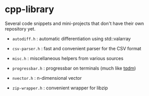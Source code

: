 # cpp-library
Several code snippets and mini-projects that don't have their own repository yet.

- `autodiff.h` : automatic differentiation using std::valarray

- `csv-parser.h` : fast and convenient parser for the CSV format

- `misc.h` : miscellaneous helpers from various sources

- `progressbar.h` : progressbar on terminals (much like [tqdm](https://github.com/tqdm/tqdm))

- `nvector.h` : n-dimensional vector

- `zip-wrapper.h` : convenient wrapper for libzip
